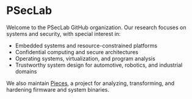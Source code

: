 # PSecLab

Welcome to the PSecLab GitHub organization. Our research focuses on systems and security, with special interest in:

- Embedded systems and resource-constrained platforms  
- Confidential computing and secure architectures  
- Operating systems, virtualization, and program analysis  
- Trustworthy system design for automotive, robotics, and industrial domains

We also maintain [Pieces](https://github.com/bitsndpieces/Pieces), a project for analyzing, transforming, and hardening firmware and system binaries.

